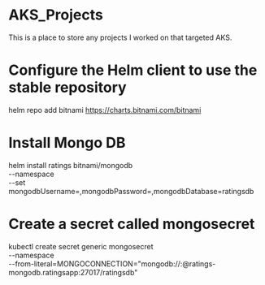 # AKS_Projects
This is a place to store any projects I worked on that targeted AKS.

# Configure the Helm client to use the stable repository 
helm repo add bitnami https://charts.bitnami.com/bitnami

# Install Mongo DB 
helm install ratings bitnami/mongodb \
    --namespace <namespace> \
    --set mongodbUsername=<username>,mongodbPassword=<password>,mongodbDatabase=ratingsdb

# Create a secret called mongosecret
kubectl create secret generic mongosecret \
    --namespace <namespace> \
    --from-literal=MONGOCONNECTION="mongodb://<username>:<password>@ratings-mongodb.ratingsapp:27017/ratingsdb"